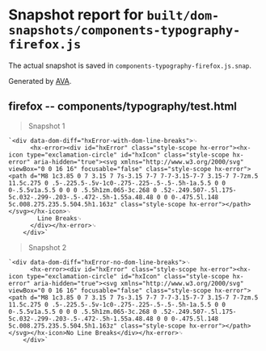 # Snapshot report for `built/dom-snapshots/components-typography-firefox.js`

The actual snapshot is saved in `components-typography-firefox.js.snap`.

Generated by [AVA](https://ava.li).

## firefox -- components/typography/test.html

> Snapshot 1

    `<div data-dom-diff="hxError-with-dom-line-breaks">␊
          <hx-error><div id="hxError" class="style-scope hx-error"><hx-icon type="exclamation-circle" id="hxIcon" class="style-scope hx-error" aria-hidden="true"><svg xmlns="http://www.w3.org/2000/svg" viewBox="0 0 16 16" focusable="false" class="style-scope hx-error"><path d="M8 1c3.85 0 7 3.15 7 7s-3.15 7-7 7-7-3.15-7-7 3.15-7 7-7zm.5 11.5c.275 0 .5-.225.5-.5v-1c0-.275-.225-.5-.5-.5h-1a.5.5 0 0 0-.5.5v1a.5.5 0 0 0 .5.5h1zm.065-3c.268 0 .52-.249.507-.5l.175-5c.032-.299-.203-.5-.472-.5h-1.55a.48.48 0 0 0-.475.5l.148 5c.008.275.235.5.504.5h1.163z" class="style-scope hx-error"></path></svg></hx-icon>␊
            Line Breaks␊
          </div></hx-error>␊
        </div>`

> Snapshot 2

    `<div data-dom-diff="hxError-no-dom-line-breaks">␊
          <hx-error><div id="hxError" class="style-scope hx-error"><hx-icon type="exclamation-circle" id="hxIcon" class="style-scope hx-error" aria-hidden="true"><svg xmlns="http://www.w3.org/2000/svg" viewBox="0 0 16 16" focusable="false" class="style-scope hx-error"><path d="M8 1c3.85 0 7 3.15 7 7s-3.15 7-7 7-7-3.15-7-7 3.15-7 7-7zm.5 11.5c.275 0 .5-.225.5-.5v-1c0-.275-.225-.5-.5-.5h-1a.5.5 0 0 0-.5.5v1a.5.5 0 0 0 .5.5h1zm.065-3c.268 0 .52-.249.507-.5l.175-5c.032-.299-.203-.5-.472-.5h-1.55a.48.48 0 0 0-.475.5l.148 5c.008.275.235.5.504.5h1.163z" class="style-scope hx-error"></path></svg></hx-icon>No Line Breaks</div></hx-error>␊
        </div>`

